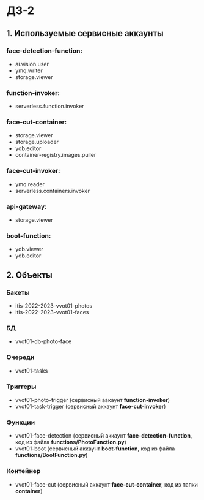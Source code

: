 # ДЗ-2
## 1. Используемые сервисные аккаунты
### face-detection-function:
- ai.vision.user
- ymq.writer
- storage.viewer  
### function-invoker:
- serverless.function.invoker  
### face-cut-container:
- storage.viewer
- storage.uploader
- ydb.editor
- container-registry.images.puller  
### face-cut-invoker:
- ymq.reader
- serverless.containers.invoker  
### api-gateway:
- storage.viewer  
### boot-function:
- ydb.viewer
- ydb.editor
## 2. Объекты
### Бакеты
- itis-2022-2023-vvot01-photos
- itis-2022-2023-vvot01-faces
### БД
- vvot01-db-photo-face
### Очереди
- vvot01-tasks
### Триггеры
- vvot01-photo-trigger (сервисный аакаунт **function-invoker**)
- vvot01-task-trigger (сервисный аккаунт **face-cut-invoker**)
### Функции
- vvot01-face-detection (сервисный аккаунт **face-detection-function**, код из файла **functions/PhotoFunction.py**)
- vvot01-boot (сервисный аккаунт **boot-function**, код из файла **functions/BootFunction.py**)
### Контейнер
- vvot01-face-cut (сервисный аккаунт **face-cut-container**, код из папки **container**)
